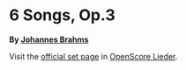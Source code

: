 
# 6 Songs, Op.3

__By [Johannes Brahms](..)__

Visit the [official set page] in [OpenScore Lieder].

[official set page]: https://musescore.com/openscore-lieder-corpus/sets/4910391
[OpenScore Lieder]: https://musescore.com/openscore-lieder-corpus
